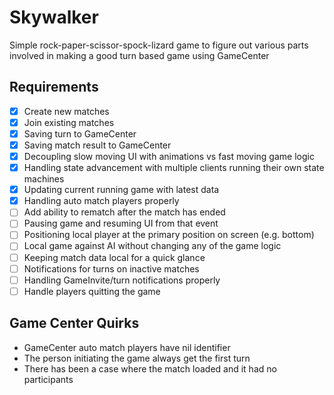 # Skywalker

Simple rock-paper-scissor-spock-lizard game to figure out various parts involved in making a good
turn based game using GameCenter

## Requirements

- [x] Create new matches
- [x] Join existing matches
- [x] Saving turn to GameCenter
- [x] Saving match result to GameCenter
- [x] Decoupling slow moving UI with animations vs fast moving game logic
- [x] Handling state advancement with multiple clients running their own state machines
- [x] Updating current running game with latest data
- [x] Handling auto match players properly
- [ ] Add ability to rematch after the match has ended
- [ ] Pausing game and resuming UI from that event
- [ ] Positioning local player at the primary position on screen (e.g. bottom)
- [ ] Local game against AI without changing any of the game logic
- [ ] Keeping match data local for a quick glance
- [ ] Notifications for turns on inactive matches
- [ ] Handling GameInvite/turn notifications properly
- [ ] Handle players quitting the game

## Game Center Quirks

- GameCenter auto match players have nil identifier
- The person initiating the game always get the first turn
- There has been a case where the match loaded and it had no participants
